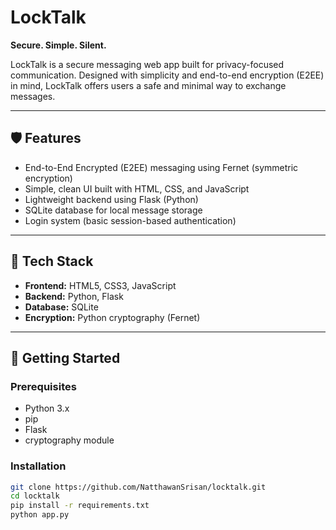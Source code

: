 # LockTalk  
**Secure. Simple. Silent.**

LockTalk is a secure messaging web app built for privacy-focused communication. Designed with simplicity and end-to-end encryption (E2EE) in mind, LockTalk offers users a safe and minimal way to exchange messages.

---

## 🛡️ Features  
- End-to-End Encrypted (E2EE) messaging using Fernet (symmetric encryption)  
- Simple, clean UI built with HTML, CSS, and JavaScript  
- Lightweight backend using Flask (Python)  
- SQLite database for local message storage  
- Login system (basic session-based authentication)

---

## 🧠 Tech Stack  
- **Frontend:** HTML5, CSS3, JavaScript  
- **Backend:** Python, Flask  
- **Database:** SQLite  
- **Encryption:** Python cryptography (Fernet)

---

## 🚀 Getting Started  

### Prerequisites
- Python 3.x  
- pip  
- Flask  
- cryptography module

### Installation
```bash
git clone https://github.com/NatthawanSrisan/locktalk.git
cd locktalk
pip install -r requirements.txt
python app.py
